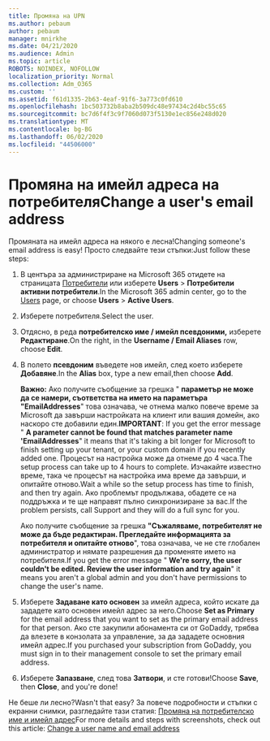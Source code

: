 ```yaml
---
title: Промяна на UPN
ms.author: pebaum
author: pebaum
manager: mnirkhe
ms.date: 04/21/2020
ms.audience: Admin
ms.topic: article
ROBOTS: NOINDEX, NOFOLLOW
localization_priority: Normal
ms.collection: Adm_O365
ms.custom: ''
ms.assetid: f61d1335-2b63-4eaf-91f6-3a773c0fd610
ms.openlocfilehash: 1bc503732b8aba2b509dc48e97434c2d4bc55c65
ms.sourcegitcommit: bc7d6f4f3c9f7060d073f5130e1ec856e248d020
ms.translationtype: MT
ms.contentlocale: bg-BG
ms.lasthandoff: 06/02/2020
ms.locfileid: "44506000"
---
```

# <a name="change-a-users-email-address"></a><span data-ttu-id="b7c41-102">Промяна на имейл адреса на потребителя</span><span class="sxs-lookup"><span data-stu-id="b7c41-102">Change a user's email address</span></span>

<span data-ttu-id="b7c41-103">Промяната на имейл адреса на някого е лесна!</span><span class="sxs-lookup"><span data-stu-id="b7c41-103">Changing someone's email address is easy!</span></span> <span data-ttu-id="b7c41-104">Просто следвайте тези стъпки:</span><span class="sxs-lookup"><span data-stu-id="b7c41-104">Just follow these steps:</span></span>
  
1. <span data-ttu-id="b7c41-105">В центъра за администриране на Microsoft 365 отидете на страницата [Потребители](https://go.microsoft.com/fwlink/p/?linkid=834822) или изберете **Users** \> **Потребители активни потребители**.</span><span class="sxs-lookup"><span data-stu-id="b7c41-105">In the Microsoft 365 admin center, go to the [Users](https://go.microsoft.com/fwlink/p/?linkid=834822) page, or choose **Users** \> **Active Users**.</span></span>
    
2. <span data-ttu-id="b7c41-106">Изберете потребителя.</span><span class="sxs-lookup"><span data-stu-id="b7c41-106">Select the user.</span></span>
    
3. <span data-ttu-id="b7c41-107">Отдясно, в реда **потребителско име / имейл псевдоними,** изберете **Редактиране**.</span><span class="sxs-lookup"><span data-stu-id="b7c41-107">On the right, in the **Username / Email Aliases** row, choose **Edit**.</span></span>
    
4. <span data-ttu-id="b7c41-108">В полето **псевдоним** въведете нов имейл, след което изберете **Добавяне**.</span><span class="sxs-lookup"><span data-stu-id="b7c41-108">In the **Alias** box, type a new email,then choose **Add**.</span></span>
    
    <span data-ttu-id="b7c41-109">**Важно:** Ако получите съобщение за грешка " **параметър не може да се намери, съответства на името на параметъра "EmailAddresses**" това означава, че отнема малко повече време за Microsoft да завърши настройката на клиент или вашия домейн, ако наскоро сте добавили един.</span><span class="sxs-lookup"><span data-stu-id="b7c41-109">**IMPORTANT**: If you get the error message " **A parameter cannot be found that matches parameter name 'EmailAddresses**" it means that it's taking a bit longer for Microsoft to finish setting up your tenant, or your custom domain if you recently added one.</span></span> <span data-ttu-id="b7c41-110">Процесът на настройка може да отнеме до 4 часа.</span><span class="sxs-lookup"><span data-stu-id="b7c41-110">The setup process can take up to 4 hours to complete.</span></span> <span data-ttu-id="b7c41-111">Изчакайте известно време, така че процесът на настройка има време да завърши, и опитайте отново.</span><span class="sxs-lookup"><span data-stu-id="b7c41-111">Wait a while so the setup process has time to finish, and then try again.</span></span> <span data-ttu-id="b7c41-112">Ако проблемът продължава, обадете се на поддръжка и те ще направят пълно синхронизиране за вас.</span><span class="sxs-lookup"><span data-stu-id="b7c41-112">If the problem persists, call Support and they will do a full sync for you.</span></span>
    
    <span data-ttu-id="b7c41-113">Ако получите съобщение за грешка **"Съжаляваме, потребителят не може да бъде редактиран. Прегледайте информацията за потребителя и опитайте отново**", това означава, че не сте глобален администратор и нямате разрешения да променяте името на потребителя.</span><span class="sxs-lookup"><span data-stu-id="b7c41-113">If you get the error message " **We're sorry, the user couldn't be edited. Review the user information and try again**" it means you aren't a global admin and you don't have permissions to change the user's name.</span></span>
    
5. <span data-ttu-id="b7c41-114">Изберете **Задаване като основен** за имейл адреса, който искате да зададете като основен имейл адрес за него.</span><span class="sxs-lookup"><span data-stu-id="b7c41-114">Choose **Set as Primary** for the email address that you want to set as the primary email address for that person.</span></span> <span data-ttu-id="b7c41-115">Ако сте закупили абонамента си от GoDaddy, трябва да влезете в конзолата за управление, за да зададете основния имейл адрес.</span><span class="sxs-lookup"><span data-stu-id="b7c41-115">If you purchased your subscription from GoDaddy, you must sign in to their management console to set the primary email address.</span></span> 
    
6. <span data-ttu-id="b7c41-116">Изберете **Запазване**, след това **Затвори**, и сте готови!</span><span class="sxs-lookup"><span data-stu-id="b7c41-116">Choose **Save**, then **Close**, and you're done!</span></span>
    
<span data-ttu-id="b7c41-117">Не беше ли лесно?</span><span class="sxs-lookup"><span data-stu-id="b7c41-117">Wasn't that easy?</span></span> <span data-ttu-id="b7c41-118">За повече подробности и стъпки с екранни снимки, разгледайте тази статия: [Промяна на потребителско име и имейл адрес](https://docs.microsoft.com/microsoft-365/admin/add-users/change-a-user-name-and-email-address)</span><span class="sxs-lookup"><span data-stu-id="b7c41-118">For more details and steps with screenshots, check out this article: [Change a user name and email address](https://docs.microsoft.com/microsoft-365/admin/add-users/change-a-user-name-and-email-address)</span></span>
  

